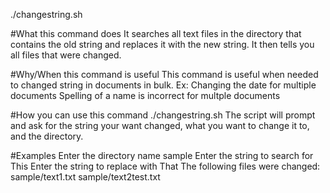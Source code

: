 ./changestring.sh

#What this command does
It searches all text files in the directory that contains the old string and replaces it with the new string.
It then tells you all files that were changed.

#Why/When this command is useful
This command is useful when needed to changed string in documents in bulk.
Ex:
Changing the date for multiple documents
Spelling of a name is incorrect for multple documents

#How you can use this command
./changestring.sh
The script will prompt and ask for the string your want changed, what you want to change it to, and the directory.

#Examples
Enter the directory name
sample
Enter the string to search for
This
Enter the string to replace with
That
The following files were changed:
sample/text1.txt
sample/text2test.txt

